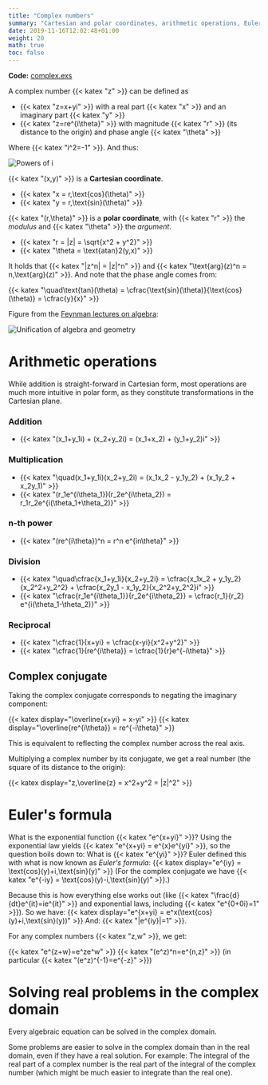 ```yaml
---
title: "Complex numbers"
summary: "Cartesian and polar coordinates, arithmetic operations, Euler's formula."
date: 2019-11-16T12:02:48+01:00
weight: 20
math: true
toc: false
---
```


**Code:** [complex.exs](https://github.com/cunger/simulacron/blob/master/complex.exs)

A complex number {{< katex "z" >}} can be defined as

* {{< katex "z=x+yi" >}}
  with a real part {{< katex "x" >}} and an imaginary part {{< katex "y" >}}
* {{< katex "z=re^{i\theta}" >}}
  with magnitude {{< katex "r" >}} (its distance to the origin) and phase angle {{< katex "\theta" >}}

Where {{< katex "i^2=-1" >}}. And thus:

![Powers of i](/images/docs/powers-of-i.png)

{{< katex "(x,y)" >}} is a **Cartesian coordinate**.

* {{< katex "x = r\,\text{cos}(\theta)" >}}
* {{< katex "y = r\,\text{sin}(\theta)" >}}

{{< katex "(r,\theta)" >}} is a **polar coordinate**, with {{< katex "r" >}} the _modulus_ and {{< katex "\theta" >}} the _argument_.

* {{< katex "r = |z| = \sqrt{x^2 + y^2}" >}}
* {{< katex "\theta = \text{atan}2(y,x)" >}}

It holds that {{< katex "|z^n| = |z|^n" >}} and {{< katex "\text{arg}(z)^n = n\,\text{arg}(z)" >}}. And note that the phase angle comes from:

{{< katex "\quad\text{tan}(\theta) = \cfrac{\text{sin}(\theta)}{\text{cos}(\theta)} = \cfrac{y}{x}" >}}

Figure from the [Feynman lectures on algebra](http://www.feynmanlectures.caltech.edu/I_22.html):

![Unification of algebra and geometry](/images/docs/complex-number.png)

# Arithmetic operations

While addition is straight-forward in Cartesian form, most operations are much more intuitive in polar form, as they constitute transformations in the Cartesian plane.

### Addition

* {{< katex "(x_1+y_1i) + (x_2+y_2i) = (x_1+x_2) + (y_1+y_2)i" >}}

### Multiplication

* {{< katex "\quad(x_1+y_1i)(x_2+y_2i) = (x_1x_2 - y_1y_2) + (x_1y_2 + x_2y_1)" >}}
* {{< katex "(r_1e^{i\theta_1})(r_2e^{i\theta_2}) = r_1r_2e^{i(\theta_1+\theta_2)}" >}}

### n-th power

* {{< katex "(re^{i\theta})^n = r^n e^{in\theta}" >}}

### Division

* {{< katex "\quad\cfrac{x_1+y_1i}{x_2+y_2i} = \cfrac{x_1x_2 + y_1y_2}{x_2^2+y_2^2} + \cfrac{x_2y_1 - x_1y_2}{x_2^2+y_2^2}i" >}}
* {{< katex "\cfrac{r_1e^{i\theta_1}}{r_2e^{i\theta_2}} = \cfrac{r_1}{r_2} e^{i(\theta_1-\theta_2)}" >}}

### Reciprocal

* {{< katex "\cfrac{1}{x+yi} = \cfrac{x-yi}{x^2+y^2}" >}}
* {{< katex "\cfrac{1}{re^{i\theta}} = \cfrac{1}{r}e^{-i\theta}" >}}

## Complex conjugate

Taking the complex conjugate corresponds to negating the imaginary component:

{{< katex display="\overline{x+yi} = x-yi" >}}
{{< katex display="\overline{re^{i\theta}} = re^{-i\theta}" >}}

This is equivalent to reflecting the complex number across the real axis.

Multiplying a complex number by its conjugate, we get a real number (the square of its distance to the origin):

{{< katex display="z\,\overline{z} = x^2+y^2 = |z|^2" >}}

# Euler's formula

What is the exponential function {{< katex "e^{x+yi}" >}}? Using the exponential law yields {{< katex "e^{x+yi} = e^{x}e^{yi}" >}}, so the question boils down to: What is {{< katex "e^{yi}" >}}? Euler defined this with what is now known as _Euler's formula_:
{{< katex display="e^{iy} = \text{cos}(y)+i\,\text{sin}(y)" >}}
(For the complex conjugate we have {{< katex "e^{-iy} = \text{cos}(y)-i\,\text{sin}(y)" >}}.)

Because this is how everything else works out (like {{< katex "\frac{d}{dt}e^{it}=ie^{it}" >}} and exponential laws, including {{< katex "e^{0+0i}=1" >}}). So we have:
{{< katex display="e^{x+yi} = e^x(\text{cos}(y)+i\,\text{sin}(y))" >}}
And: {{< katex "|e^{iy}|=1" >}}.

For any complex numbers {{< katex "z,w" >}}, we get:

{{< katex "e^{z+w}=e^ze^w" >}}
{{< katex "(e^z)^n=e^{n\,z}" >}} (in particular {{< katex "(e^z)^{-1}=e^{-z}" >}})

# Solving real problems in the complex domain

Every algebraic equation can be solved in the complex domain.

Some problems are easier to solve in the complex domain than in the real domain, even if they have a real solution. For example: The integral of the real part of a complex number is the real part of the integral of the complex number (which might be much easier to integrate than the real one).
